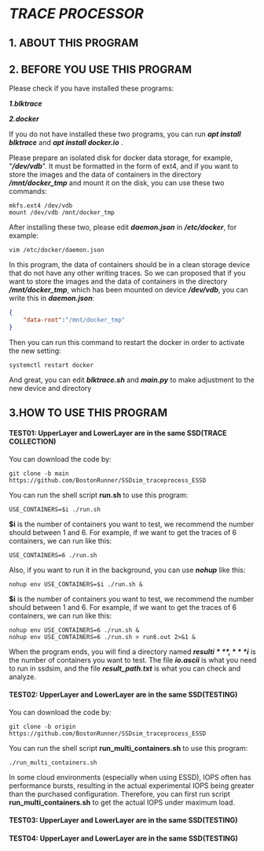 # ***TRACE PROCESSOR***

## **1. ABOUT THIS PROGRAM**



## **2. BEFORE YOU USE THIS PROGRAM**

Please check if you have installed these programs:

***1.blktrace***

***2.docker***

If you do not have installed these two programs, you can run ***apt install blktrace*** and ***apt install docker.io*** .

Please prepare an isolated disk for docker data storage, for example, "***/dev/vdb***". It must be formatted in the form of ext4,  and if you want to store the images and the data of containers in the directory ***/mnt/docker_tmp*** and mount it on the disk, you can use these two commands:

```shell
mkfs.ext4 /dev/vdb
mount /dev/vdb /mnt/docker_tmp
```

After installing these two,  please edit ***daemon.json*** in ***/etc/docker***, for example:

```shell
vim /etc/docker/daemon.json
```

In this program, the data of containers should be in a clean storage device that do not have any other writing traces. So we can proposed that if you want to store the images and the data of containers in the directory ***/mnt/docker_tmp***, which has been mounted on device ***/dev/vdb***, you can write this in ***daemon.json***:

```json
{
	"data-root":"/mnt/docker_tmp"
}
```

Then you can run this command to restart the docker in order to activate the new setting:

```shell
systemctl restart docker
```

And great, you can edit ***blktrace.sh*** and ***main.py*** to make adjustment to the new device and directory

## **3.HOW TO USE THIS PROGRAM**

#### TEST01: UpperLayer and LowerLayer are in the same SSD(TRACE COLLECTION)

You can download the code by:

```shell
git clone -b main https://github.com/BostonRunner/SSDsim_traceprocess_ESSD
```

You can run the shell script **run.sh** to use this program:

```shell
USE_CONTAINERS=$i ./run.sh
```

**$i** is the number of containers you want to test, we recommend the number should between 1 and 6. For example, if we want to get the traces of 6 containers, we can run like this:

```shell
USE_CONTAINERS=6 ./run.sh
```

Also, if you want to run it in the background, you can use ***nohup*** like this:

```shell
nohup env USE_CONTAINERS=$i ./run.sh &
```

**$i** is the number of containers you want to test, we recommend the number should between 1 and 6. For example, if we want to get the traces of 6 containers, we can run like this:

```shell
nohup env USE_CONTAINERS=6 ./run.sh &
nohup env USE_CONTAINERS=6 ./run.sh > run6.out 2>&1 &
```

When the program ends, you will find a directory named ***result$i***, ***$i*** is the number of containers you want to test. The file ***io.ascii*** is what you need to run in ssdsim, and the file ***result_path.txt*** is what you can check and analyze.

#### TEST02: UpperLayer and LowerLayer are in the same SSD(TESTING)

You can download the code by:

```shell
git clone -b origin https://github.com/BostonRunner/SSDsim_traceprocess_ESSD
```

You can run the shell script **run_multi_containers.sh** to use this program:

```shell
./run_multi_containers.sh
```

In some cloud environments (especially when using ESSD), IOPS often has performance bursts, resulting in the actual experimental IOPS being greater than the purchased configuration. Therefore, you can first run script **run_multi_containers.sh** to get the actual IOPS under maximum load.

#### TEST03: UpperLayer and LowerLayer are in the same SSD(TESTING)



#### TEST04: UpperLayer and LowerLayer are in the same SSD(TESTING)
